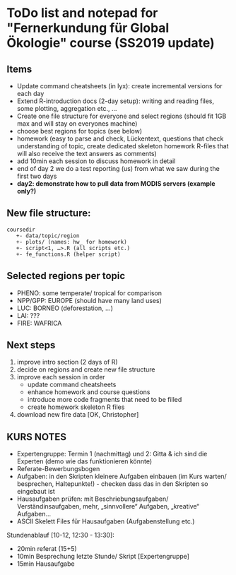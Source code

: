 # ToDo list and notepad for "Fernerkundung für Global Ökologie" course (SS2019 update)

## Items

- Update command cheatsheets (in lyx): create incremental versions for each day
- Extend R-introduction docs (2-day setup): writing and reading files, some plotting, aggregation etc., ...
- Create one file structure for everyone and select regions (should fit 1GB max and will stay on everyones machine)
- choose best regions for topics (see below)
- homework (easy to parse and check, Lückentext, questions that check understanding of topic, create dedicated skeleton homework R-files that will also receive the text answers as comments)
- add 10min each session to discuss homework in detail
- end of day 2 we do a test reporting (us) from what we saw during the first two days
- **day2: demonstrate how to pull data from MODIS servers (example only?)**

## New file structure:

```
coursedir
   +- data/topic/region
   +- plots/ (names: hw_ for homework)
   +- script<1, …>.R (all scripts etc.) 
   +- fe_functions.R (helper script)
```

## Selected regions per topic

- PHENO: some temperate/ tropical for comparison
- NPP/GPP: EUROPE (should have many land uses)
- LUC: BORNEO (deforestation, …)
- LAI: ???
- FIRE: WAFRICA

## Next steps

1. improve intro section (2 days of R)
2. decide on regions and create new file structure
3. improve each session in order
	- update command cheatsheets
	- enhance homework and course questions
	- introduce more code fragments that need to be filled
	- create homework skeleton R files
4. download new fire data [OK, Christopher]

## KURS NOTES
- Expertengruppe: Termin 1 (nachmittag) und 2: Gitta & ich sind die Experten (demo wie das funktionieren könnte)
- Referate-Bewerbungsbogen
- Aufgaben: in den Skripten kleinere Aufgaben einbauen (im Kurs warten/ besprechen, Haltepunkte!) - checken dass das in den Skripten so eingebaut ist
- Hausaufgaben prüfen: mit Beschriebungsaufgaben/ Verständinsaufgaben, mehr, „sinnvollere“ Aufgaben, „kreative“ Aufgaben…
- ASCII Skelett Files für Hausaufgaben (Aufgabenstellung etc.)

Stundenablauf [10-12, 12:30 - 13:30]:
- 20min referat (15+5)
- 10min Besprechung letzte Stunde/ Skript [Expertengruppe]
- 15min Hausaufgabe
